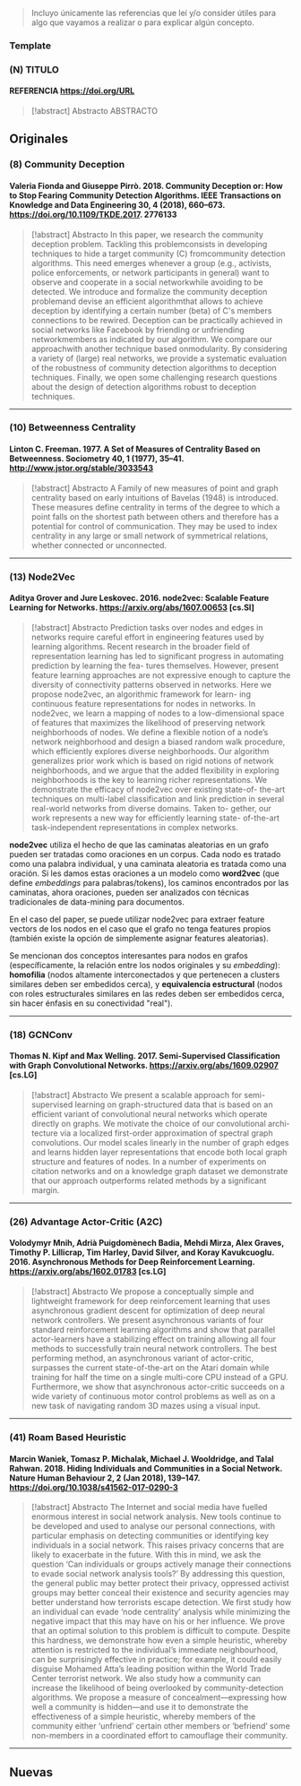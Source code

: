 >  Incluyo únicamente las referencias que leí y/o consider útiles para algo que vayamos a realizar o para explicar algún concepto.

### Template
### (N) TITULO
#### REFERENCIA https://doi.org/URL
> [!abstract] Abstracto
>  ABSTRACTO

## Originales
### (8) Community Deception
####  Valeria Fionda and Giuseppe Pirrò. 2018. Community Deception or: How to Stop Fearing Community Detection Algorithms. IEEE Transactions on Knowledge and Data Engineering 30, 4 (2018), 660–673. https://doi.org/10.1109/TKDE.2017. 2776133
> [!abstract] Abstracto
>  In this paper, we research the community deception problem. Tackling this problemconsists in developing techniques to hide a target community (C) fromcommunity detection algorithms. This need emerges whenever a group (e.g., activists, police enforcements, or network participants in general) want to observe and cooperate in a social networkwhile avoiding to be detected. We introduce and formalize the community deception problemand devise an efficient algorithmthat allows to achieve deception by identifying a certain number (beta) of C's members connections to be rewired. Deception can be practically achieved in social networks like Facebook by friending or unfriending networkmembers as indicated by our algorithm. We compare our approachwith another technique based onmodularity. By considering a variety of (large) real networks, we provide a systematic evaluation of the robustness of community detection algorithms to deception techniques. Finally, we open some challenging research questions about the design of detection algorithms robust to deception techniques.

---
### (10) Betweenness Centrality
#### Linton C. Freeman. 1977. A Set of Measures of Centrality Based on Betweenness. Sociometry 40, 1 (1977), 35–41. http://www.jstor.org/stable/3033543
> [!abstract] Abstracto
>  A Family of new measures of point and graph centrality based on early intuitions of Bavelas (1948) is introduced. These measures define centrality in terms of the degree to which a point falls on the shortest path between others and therefore has a potential for control of communication. They may be used to index centrality in any large or small network of symmetrical relations, whether connected or unconnected.

---
### (13) Node2Vec
#### Aditya Grover and Jure Leskovec. 2016. node2vec: Scalable Feature Learning for Networks. https://arxiv.org/abs/1607.00653 \[cs.SI\]
> [!abstract] Abstracto
>  Prediction tasks over nodes and edges in networks require careful
effort in engineering features used by learning algorithms. Recent
research in the broader field of representation learning has led to
significant progress in automating prediction by learning the fea-
tures themselves. However, present feature learning approaches
are not expressive enough to capture the diversity of connectivity
patterns observed in networks.
Here we propose node2vec, an algorithmic framework for learn-
ing continuous feature representations for nodes in networks. In
node2vec, we learn a mapping of nodes to a low-dimensional space
of features that maximizes the likelihood of preserving network
neighborhoods of nodes. We define a flexible notion of a node’s
network neighborhood and design a biased random walk procedure,
which efficiently explores diverse neighborhoods. Our algorithm
generalizes prior work which is based on rigid notions of network
neighborhoods, and we argue that the added flexibility in exploring
neighborhoods is the key to learning richer representations.
We demonstrate the efficacy of node2vec over existing state-of-
the-art techniques on multi-label classification and link prediction
in several real-world networks from diverse domains. Taken to-
gether, our work represents a new way for efficiently learning state-
of-the-art task-independent representations in complex networks.

**node2vec** utiliza el hecho de que las caminatas aleatorias en un grafo pueden ser tratadas como oraciones en un corpus. Cada nodo es tratado como una palabra individual, y una caminata aleatoria es tratada como una oración. Si les damos estas oraciones a un modelo como **word2vec** (que define *embeddings* para palabras/tokens), los caminos encontrados por las caminatas, ahora oraciones, pueden ser analizados con técnicas tradicionales de data-mining para documentos.

En el caso del paper, se puede utilizar node2vec para extraer feature vectors de los nodos en el caso que el grafo no tenga features propios (también existe la opción de simplemente asignar features aleatorias).

Se mencionan dos conceptos interesantes para nodos en grafos (específicamente, la relación entre los nodos originales y su *embedding*): **homofilia** (nodos altamente interconectados y que pertenecen a clusters similares deben ser embedidos cerca), y **equivalencia estructural** (nodos con roles estructurales similares en las redes deben ser embedidos cerca, sin hacer énfasis en su conectividad "real").

---
### (18) GCNConv
#### Thomas N. Kipf and Max Welling. 2017. Semi-Supervised Classification with Graph Convolutional Networks. https://arxiv.org/abs/1609.02907 \[cs.LG\]
> [!abstract] Abstracto
>  We present a scalable approach for semi-supervised learning on graph-structured
data that is based on an efficient variant of convolutional neural networks which
operate directly on graphs. We motivate the choice of our convolutional archi-
tecture via a localized first-order approximation of spectral graph convolutions.
Our model scales linearly in the number of graph edges and learns hidden layer
representations that encode both local graph structure and features of nodes. In
a number of experiments on citation networks and on a knowledge graph dataset
we demonstrate that our approach outperforms related methods by a significant
margin.


---
### (26) Advantage Actor-Critic (A2C)
#### Volodymyr Mnih, Adrià Puigdomènech Badia, Mehdi Mirza, Alex Graves, Timothy P. Lillicrap, Tim Harley, David Silver, and Koray Kavukcuoglu. 2016. Asynchronous Methods for Deep Reinforcement Learning. https://arxiv.org/abs/1602.01783 \[cs.LG\]
> [!abstract] Abstracto
>  We propose a conceptually simple and lightweight framework for deep reinforcement learning that uses asynchronous gradient descent for optimization of deep neural network controllers. We present asynchronous variants of four standard reinforcement learning algorithms and show that parallel actor-learners have a stabilizing effect on training allowing all four methods to successfully train neural network controllers. The best performing method, an asynchronous variant of actor-critic, surpasses the current state-of-the-art on the Atari domain while training for half the time on a single multi-core CPU instead of a GPU. Furthermore, we show that asynchronous actor-critic succeeds on a wide variety of continuous motor control problems as well as on a new task of navigating random 3D mazes using a visual input.

---
### (41) Roam Based Heuristic
#### Marcin Waniek, Tomasz P. Michalak, Michael J. Wooldridge, and Talal Rahwan. 2018. Hiding Individuals and Communities in a Social Network. Nature Human Behaviour 2, 2 (Jan 2018), 139–147. https://doi.org/10.1038/s41562-017-0290-3
> [!abstract] Abstracto
>  The Internet and social media have fuelled enormous interest in social network analysis. New tools continue to be developed and used to analyse our personal connections, with particular emphasis on detecting communities or identifying key individuals in a social network. This raises privacy concerns that are likely to exacerbate in the future. With this in mind, we ask the question ‘Can individuals or groups actively manage their connections to evade social network analysis tools?’ By addressing this question, the general public may better protect their privacy, oppressed activist groups may better conceal their existence and security agencies may better understand how terrorists escape detection. We first study how an individual can evade ‘node centrality’ analysis while minimizing the negative impact that this may have on his or her influence. We prove that an optimal solution to this problem is difficult to compute. Despite this hardness, we demonstrate how even a simple heuristic, whereby attention is restricted to the individual’s immediate neighbourhood, can be surprisingly effective in practice; for example, it could easily disguise Mohamed Atta’s leading position within the World Trade Center terrorist network. We also study how a community can increase the likelihood of being overlooked by community-detection algorithms. We propose a measure of concealment—expressing how well a community is hidden—and use it to demonstrate the effectiveness of a simple heuristic, whereby members of the community either ‘unfriend’ certain other members or ‘befriend’ some non-members in a coordinated effort to camouflage their community.

---

## Nuevas